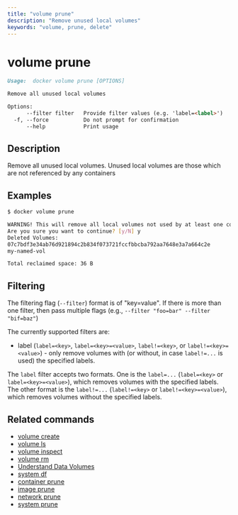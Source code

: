 ```yaml
---
title: "volume prune"
description: "Remove unused local volumes"
keywords: "volume, prune, delete"
---
```


# volume prune

```markdown
Usage:	docker volume prune [OPTIONS]

Remove all unused local volumes

Options:
      --filter filter   Provide filter values (e.g. 'label=<label>')
  -f, --force           Do not prompt for confirmation
      --help            Print usage
```

## Description

Remove all unused local volumes. Unused local volumes are those which are not referenced by any containers

## Examples

```bash
$ docker volume prune

WARNING! This will remove all local volumes not used by at least one container.
Are you sure you want to continue? [y/N] y
Deleted Volumes:
07c7bdf3e34ab76d921894c2b834f073721fccfbbcba792aa7648e3a7a664c2e
my-named-vol

Total reclaimed space: 36 B
```

## Filtering

The filtering flag (`--filter`) format is of "key=value". If there is more
than one filter, then pass multiple flags (e.g., `--filter "foo=bar" --filter "bif=baz"`)

The currently supported filters are:

* label (`label=<key>`, `label=<key>=<value>`, `label!=<key>`, or `label!=<key>=<value>`) - only remove volumes with (or without, in case `label!=...` is used) the specified labels.

The `label` filter accepts two formats. One is the `label=...` (`label=<key>` or `label=<key>=<value>`),
which removes volumes with the specified labels. The other
format is the `label!=...` (`label!=<key>` or `label!=<key>=<value>`), which removes
volumes without the specified labels.


## Related commands

* [volume create](volume_create.md)
* [volume ls](volume_ls.md)
* [volume inspect](volume_inspect.md)
* [volume rm](volume_rm.md)
* [Understand Data Volumes](https://docs.docker.com/storage/volumes/)
* [system df](system_df.md)
* [container prune](container_prune.md)
* [image prune](image_prune.md)
* [network prune](network_prune.md)
* [system prune](system_prune.md)

